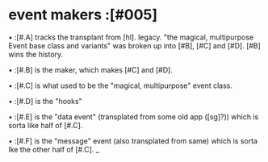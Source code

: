 # event makers :[#005]

• :[#.A] tracks the transplant from [hl]. legacy.
  "the magical, multipurpose Event base class and variants"
  was broken up into [#B], [#C] and [#D]. [#B] wins the history.


• :[#.B] is the maker, which makes [#C] and [#D].


• :[#.C] is what used to be the "magical, multipurpose" event class.


• :[#.D] is the "hooks"


• :[#.E] is the "data event" (transplated from some old app ([sg]?))
         which is sorta like half of [#.C].

• :[#.F] is the "message" event (also transplated from same) which
         is sorta lke the other half of [#.C].
_
